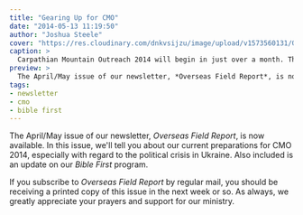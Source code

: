 ```yaml
---
title: "Gearing Up for CMO"
date: "2014-05-13 11:19:50"
author: "Joshua Steele"
cover: "https://res.cloudinary.com/dnkvsijzu/image/upload/v1573560131/OFReport/2014-05-13-gearing-up-cmo/IMG_4615-12-6_rclemh.jpg"
caption: >
  Carpathian Mountain Outreach 2014 will begin in just over a month. This will be our 8th project, and we’re excited to see what God will do in western Ukraine this year!
preview: >
  The April/May issue of our newsletter, *Overseas Field Report*, is now available. In this issue, we'll tell you about our current preparations for CMO 2014, especially with regard to the political crisis in Ukraine. Also included is an update on our *Bible First* program.
tags:
- newsletter
- cmo
- bible first
---
```


The April/May issue of our newsletter, *Overseas Field Report*, is now available. In this issue, we'll tell you about our current preparations for CMO 2014, especially with regard to the political crisis in Ukraine. Also included is an update on our *Bible First* program.

<article-callout content="OFR-Apr-May-2014.pdf" :download="true" />

If you subscribe to *Overseas Field Report* by regular mail, you should be receiving a printed copy of this issue in the next week or so. As always, we greatly appreciate your prayers and support for our ministry.
